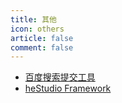 ```yaml
---
title: 其他
icon: others
article: false
comment: false
---
```


- [百度搜索提交工具](https://pypi.org/project/hbsst/)
- [heStudio Framework](https://pypi.org/project/heframework/)

